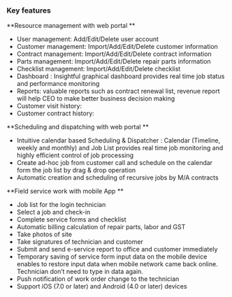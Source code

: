 ### Key features

**Resource management with web portal  **

* User management: Add/Edit/Delete user account
* Customer management: Import/Add/Edit/Delete customer information
* Contract  management: Import/Add/Edit/Delete contract information
* Parts management: Import/Add/Edit/Delete repair parts information
* Checklist  management: Import/Add/Edit/Delete checklist
* Dashboard : Insightful graphical dashboard provides real time job status and performance monitoring
* Reports: valuable reports such as contract renewal list, revenue report will help CEO to make better business decision making
* Customer visit history: 
* Customer contract history: 

**Scheduling and dispatching with web portal **

* Intuitive calendar based Scheduling & Dispatcher : Calendar \(Timeline, weekly and monthly\) and Job List provides real time job monitoring and highly efficient control of job processing
* Create ad-hoc job from customer call and schedule on the calendar form the job list by drag & drop operation
* Automatic creation and scheduling of recursive jobs by M/A contracts

**Field service work with mobile App **

* Job list for the login technician
* Select a job and check-in
* Complete service forms and checklist
* Automatic billing calculation of repair parts, labor and GST
* Take photos of site
* Take signatures of technician and customer
* Submit and send e-service report to office and customer immediately
* Temporary saving of service form input data on the mobile device enables to restore input data when mobile network came back online. Technician don’t need to type in data again.
* Push notification of  work order change to the technician
* Support iOS \(7.0 or later\) and Android \(4.0 or later\) devices



